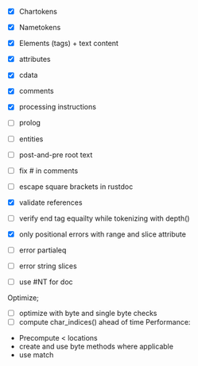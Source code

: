 - [x] Chartokens
- [x] Nametokens
- [x] Elements (tags) + text content
- [x] attributes
- [x] cdata
- [x] comments
- [x] processing instructions
- [ ] prolog
- [ ] entities
- [ ] post-and-pre root text


- [ ] fix # in comments
- [ ] escape square brackets in rustdoc
- [x] validate references
- [ ] verify end tag equailty while tokenizing with depth()
- [x] only positional errors with range and slice attribute
- [ ] error partialeq
- [ ] error string slices
- [ ] use #NT for doc


Optimize;
- [ ] optimize with byte and single byte checks 
- [ ] compute char_indices() ahead of time
Performance:
- Precompute < locations
- create and use byte methods where applicable
- use match